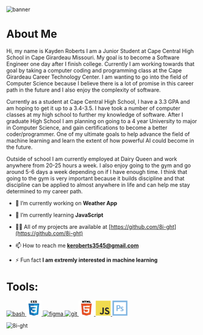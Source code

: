 ![banner](https://github.com/8i-ght/8i-ght/assets/113914772/81b7c517-f2d0-4b7f-9040-a857904d8958)
<h1 align="left">About Me</h3>
<p>
Hi, my name is Kayden Roberts I am a Junior Student at Cape Central High School in Cape Girardeau Missouri. My goal is to become a Software Engineer one day after I finish college. Currently I am working towards that goal by taking a computer coding and programming class at the Cape Girardeau Career Technology Center. I am wanting to go into the field of Computer Science because I believe there is a lot of promise in this career path in the future and I also enjoy the complexity of software.
    
Currently as a student at Cape Central High School, I have a 3.3 GPA and am hoping to get it up to a 3.4-3.5. I have took a number of computer classes at my high school to further my knowledge of software. After I graduate High School I am planning on going to a 4 year University to major in Computer Science, and gain certifications to become a better coder/programmer. One of my ultimate goals to help advance the field of machine learning and learn the extent of how powerful AI could become in the future. 

Outside of school I am currently employed at Dairy Queen and work anywhere from 20-25 hours a week. I also enjoy going to the gym and go around 5-6 days a week depending on if I have enough time. I think that going to the gym is very important because it builds discipline and that discipline can be applied to almost anywhere in life and can help me stay determined to my career path.
</p>

- 🔭 I’m currently working on **Weather App**

- 🌱 I’m currently learning **JavaScript**

- 👨‍💻 All of my projects are available at [https://github.com/8i-ght](https://github.com/8i-ght)

- 📫 How to reach me **keroberts3545@gmail.com**

- ⚡ Fun fact **I am extremly interested in machine learning**


<h1 align="left">Tools:</h3>
<p align="left"> <a href="https://www.gnu.org/software/bash/" target="_blank" rel="noreferrer"> <img src="https://www.vectorlogo.zone/logos/gnu_bash/gnu_bash-icon.svg" alt="bash" width="40" height="40"/> </a> <a href="https://www.w3schools.com/css/" target="_blank" rel="noreferrer"> <img src="https://raw.githubusercontent.com/devicons/devicon/master/icons/css3/css3-original-wordmark.svg" alt="css3" width="40" height="40"/> </a> <a href="https://www.figma.com/" target="_blank" rel="noreferrer"> <img src="https://www.vectorlogo.zone/logos/figma/figma-icon.svg" alt="figma" width="40" height="40"/> </a> <a href="https://git-scm.com/" target="_blank" rel="noreferrer"> <img src="https://www.vectorlogo.zone/logos/git-scm/git-scm-icon.svg" alt="git" width="40" height="40"/> </a> <a href="https://www.w3.org/html/" target="_blank" rel="noreferrer"> <img src="https://raw.githubusercontent.com/devicons/devicon/master/icons/html5/html5-original-wordmark.svg" alt="html5" width="40" height="40"/> </a> <a href="https://developer.mozilla.org/en-US/docs/Web/JavaScript" target="_blank" rel="noreferrer"> <img src="https://raw.githubusercontent.com/devicons/devicon/master/icons/javascript/javascript-original.svg" alt="javascript" width="40" height="40"/> </a> <a href="https://www.photoshop.com/en" target="_blank" rel="noreferrer"> <img src="https://raw.githubusercontent.com/devicons/devicon/master/icons/photoshop/photoshop-line.svg" alt="photoshop" width="40" height="40"/> </a> </p>

<p><img align="left" src="https://github-readme-stats.vercel.app/api/top-langs?username=8i-ght&show_icons=true&locale=en&layout=compact" alt="8i-ght" /></p>


